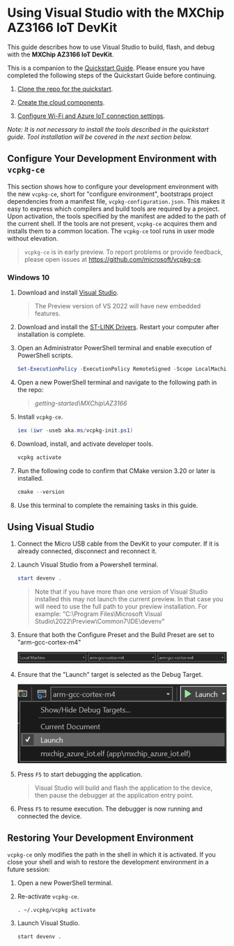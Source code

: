 # Using Visual Studio with the MXChip AZ3166 IoT DevKit

This guide describes how to use Visual Studio to build, flash, and debug with the **MXChip AZ3166 IoT DevKit**.

This is a companion to the [Quickstart Guide](https://docs.microsoft.com/en-us/azure/iot-develop/quickstart-devkit-mxchip-az3166). Please ensure you have completed the following steps of the Quickstart Guide before continuing.

1.	[Clone the repo for the quickstart](https://docs.microsoft.com/en-us/azure/iot-develop/quickstart-devkit-mxchip-az3166#clone-the-repo-for-the-quickstart).

1.	[Create the cloud components](https://docs.microsoft.com/en-us/azure/iot-develop/quickstart-devkit-mxchip-az3166#create-the-cloud-components).

1.	[Configure Wi-Fi and Azure IoT connection settings](https://docs.microsoft.com/en-us/azure/iot-develop/quickstart-devkit-mxchip-az3166#add-configuration).

 _*Note: It is not necessary to install the tools described in the quickstart guide. Tool installation will be covered in the next section below.*_

## Configure Your Development Environment with `vcpkg-ce`

This section shows how to configure your development environment with the new `vcpkg-ce`, short for "configure environment", bootstraps project dependencies from a manifest file, `vcpkg-configuration.json`. This makes it easy to express which compilers and build tools are required by a project. Upon activation, the tools specified by the manifest are added to the path of the current shell. If the tools are not present, `vcpkg-ce` acquires them and installs them to a common location. The `vcpkg-ce` tool runs in user mode without elevation.

> `vcpkg-ce` is in early preview. To report problems or provide feedback, please open issues at https://github.com/microsoft/vcpkg-ce.

### Windows 10

1. Download and install [Visual Studio](https://visualstudio.microsoft.com/downloads/). 

    > The Preview version of VS 2022 will have new embedded features. 

1. Download and install the [ST-LINK Drivers](https://www.st.com/en/development-tools/stsw-link009.html). Restart your computer after installation is complete.

1. Open an Administrator PowerShell terminal and enable execution of PowerShell scripts.

    ```PowerShell
    Set-ExecutionPolicy -ExecutionPolicy RemoteSigned -Scope LocalMachine
    ```

1. Open a new PowerShell terminal and navigate to the following path in the repo:

    > *getting-started\MXChip\AZ3166*

1. Install `vcpkg-ce`.

    ```PowerShell
    iex (iwr -useb aka.ms/vcpkg-init.ps1)
    ```

1. Download, install, and activate developer tools.

    ```PowerShell
    vcpkg activate
    ```

1. Run the following code to confirm that CMake version 3.20 or later is installed.

    ```PowerShell
    cmake --version
    ```

1. Use this terminal to complete the remaining tasks in this guide.   

## Using Visual Studio

1. Connect the Micro USB cable from the DevKit to your computer. If it is already connected, disconnect and reconnect it.

1. Launch Visual Studio from a Powershell terminal.

    ```PowerShell
    start devenv .
    ```

    > Note that if you have more than one version of Visual Studio installed this may not launch the current preview. In that case you will need to use the full path to your preview installation. For example: 
    "C:\Program Files\Microsoft Visual Studio\2022\Preview\Common7\IDE\devenv"

1. Ensure that both the Configure Preset and the Build Preset are set to "arm-gcc-cortex-m4"
    
    ![configuration-choice](../../docs/media/vs-preset-configuration-m4.png)

1. Ensure that the "Launch" target is selected as the Debug Target.
    
    ![debug-target-choice](../../docs/media/vs-debug-target-az3166.png)

1. Press `F5` to start debugging the application.

    > Visual Studio will build and flash the application to the device, then pause the debugger at the application entry point.

1. Press `F5` to resume execution. The debugger is now running and connected the device.

## Restoring Your Development Environment

`vcpkg-ce` only modifies the path in the shell in which it is activated. If you close your shell and wish to restore the development environment in a future session:

1. Open a new PowerShell terminal.

1. Re-activate `vcpkg-ce`.

    ```Shell
    . ~/.vcpkg/vcpkg activate
    ```

1. Launch Visual Studio.

    ```Shell
    start devenv .
    ```
